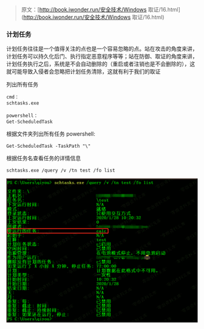 > 原文：[http://book.iwonder.run/安全技术/Windows 取证/16.html](http://book.iwonder.run/安全技术/Windows 取证/16.html)

### 计划任务

计划任务往往是一个值得关注的点也是一个容易忽略的点。站在攻击的角度来讲，计划任务可以持久化后门、执行指定恶意程序等等；站在防御、取证的角度来讲，计划任务执行之后，系统是不会自动删除的（重启或者注销也是不会删除的），这就可能导致入侵者会忽略把计划任务清除，这就有利于我们的取证

列出所有任务

```
cmd：
schtasks.exe

powershell：
Get-ScheduledTask 
```

根据文件夹列出所有任务 powershell:

```
Get-ScheduledTask -TaskPath "\" 
```

根据任务名查看任务的详情信息

```
schtasks.exe /query /v /tn test /fo list 
```

![image](img/fa528b3f17fe4cd619e8bb2ca98b74a3.png)

